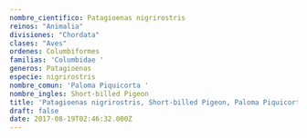 ```yaml
---
nombre_cientifico: Patagioenas nigrirostris
reinos: "Animalia"
divisiones: "Chordata"
clases: "Aves"
ordenes: Columbiformes
familias: 'Columbidae '
generos: Patagioenas
especie: nigrirostris
nombre_comun: 'Paloma Piquicorta '
nombre_ingles: Short-billed Pigeon
title: 'Patagioenas nigrirostris, Short-billed Pigeon, Paloma Piquicorta '
draft: false
date: 2017-08-19T02:46:32.000Z
---
```


